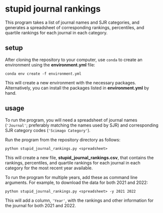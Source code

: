 # stupid journal rankings

This program takes a list of journal names and SJR categories, and generates a spreadsheet of corresponding rankings,
percentiles, and quartile rankings for each journal in each category.

## setup

After cloning the repository to your computer, use `conda` to create an environment using the **environment.yml** file:

```
conda env create -f environment.yml
```

This will create a new environment with the necessary packages. Alternatively, you can install the packages listed 
in **environment.yml** by hand.


## usage

To run the program, you will need a spreadsheet of journal names (`'Journal'`; preferably matching the names used by 
SJR) and corresponding SJR category codes (`'Scimago Category'`).

Run the program from the repository directory as follows:

```commandline
python stupid_journal_rankings.py <spreadsheet>
```

This will create a new file, **stupid_journal_rankings.csv**, that contains the rankings, percentiles, and quartile
rankings for each journal in each category for the most recent year available.

To run the program for multiple years, add these as command line arguments. For example, to download the data for both
2021 and 2022:

```commandline
python stupid_journal_rankings.py <spreadsheet> -y 2021 2022
```

This will add a column, `'Year'`, with the rankings and other information for the journal for both 2021 and 2022.
